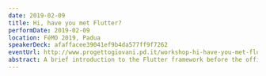 ```yaml
---
date: 2019-02-09
title: Hi, have you met Flutter?
performDate: 2019-02-09
location: FéMO 2019, Padua
speakerDeck: afaffacee39041ef9b4da577ff9f7262
eventUrl: http://www.progettogiovani.pd.it/workshop-hi-have-you-met-flutter/
abstract: A brief introduction to the Flutter framework before the official <a href="https://codelabs.developers.google.com/codelabs/first-flutter-app-pt1/#0" target="BLANK">Google Codelab</a>.
---
```

